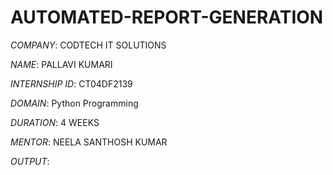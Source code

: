 # AUTOMATED-REPORT-GENERATION

*COMPANY*: CODTECH IT SOLUTIONS  

*NAME*: PALLAVI KUMARI

*INTERNSHIP ID*: CT04DF2139

*DOMAIN*: Python Programming 

*DURATION*: 4 WEEKS  

*MENTOR*: NEELA SANTHOSH KUMAR

*OUTPUT*: 
